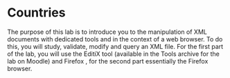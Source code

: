 # Countries

The purpose of this lab is to introduce you to the manipulation of XML documents with dedicated tools and in the context of a web browser. To do this, you will study, validate, modify and query an XML file. For the first part of the lab, you will use the EditiX tool (available in the Tools archive for the lab on Moodle) and Firefox , for the second part essentially the Firefox browser.
